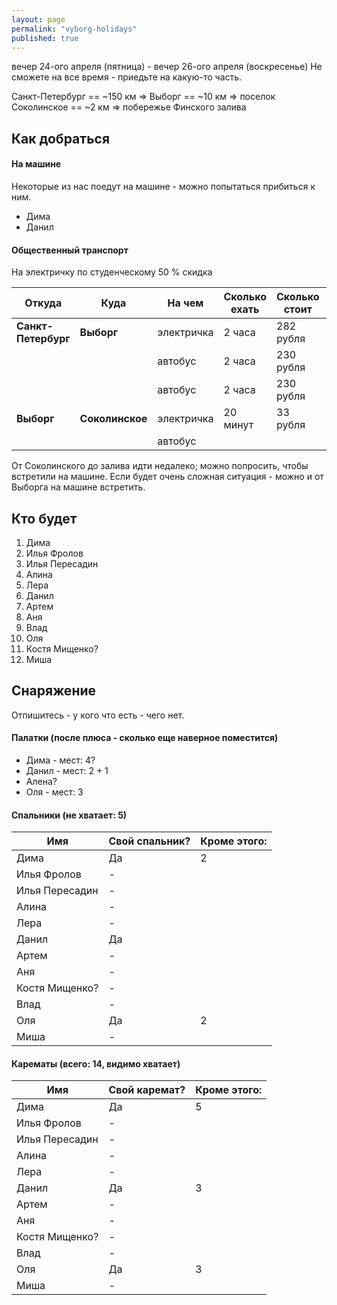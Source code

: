 ```yaml
---
layout: page
permalink: "vyborg-holidays"
published: true
---
```


вечер 24-ого апреля (пятница) - вечер 26-ого апреля (воскресенье)
Не сможете на все время - приедьте на какую-то часть.

Санкт-Петербург == ~150 км => Выборг == ~10 км => поселок Соколинское == ~2 км => побережье Финского залива

## Как добраться

#### На машине

Некоторые из нас поедут на машине - можно попытаться прибиться к ним.

 * Дима
 * Данил
    
#### Общественный транспорт  

На электричку по студенческому 50 % скидка

| Откуда | Куда | На чем | Сколько ехать | Сколько стоит | Ссылка |
|--------|------|--------|---------------|---------------|--------|
| **Санкт-Петербург** | **Выборг** | электричка | 2 часа | 282 рубля | [tutu](http://www.tutu.ru/spb/rasp.php?st1=20600&st2=42905) |
| | | автобус | 2 часа | 230 рубля | |
| | | автобус | 2 часа | 230 рубля | |  
| **Выборг** | **Соколинское** | электричка | 20 минут | 33 рубля | [tutu](http://www.tutu.ru/spb/rasp.php?st1=42905&st2=45905) |
| | | автобус | | | |

От Соколинского до залива идти недалеко; можно попросить, чтобы встретили на машине.
Если будет очень сложная ситуация - можно и от Выборга на машине встретить.

## Кто будет
 1. Дима
 2. Илья Фролов
 3. Илья Пересадин
 4. Алина
 5. Лера
 6. Данил
 7. Артем
 8. Аня
 9. Влад
 10. Оля
 11. Костя Мищенко?
 12. Миша

  
## Снаряжение

Отпишитесь - у кого что есть - чего нет.

#### Палатки  (после плюса - сколько еще наверное поместится)
  - Дима - мест: 4?
  - Данил - мест: 2 + 1
  - Алена?
  - Оля - мест: 3
  
#### Спальники    (не хватает: 5)

| Имя            | Свой спальник? | Кроме этого: |
|----------------|----------------|--------------|
| Дима           | Да |  2 |
| Илья Фролов    | -  |    |
| Илья Пересадин | -  |    |
| Алина          | -  |    |
| Лера           | -  |    |
| Данил          | Да |    |
| Артем          | -  |    |
| Аня            | -  |    |
| Костя Мищенко? | -  |    |
| Влад           | -  |    |
| Оля            | Да |  2 |
| Миша           | -  |    |


#### Карематы  (всего: 14, видимо хватает)

| Имя            | Свой каремат?  | Кроме этого: |
|----------------|----------------|--------------|
| Дима           | Да |  5 |
| Илья Фролов    | -  |    |
| Илья Пересадин | -  |    |
| Алина          | -  |    |
| Лера           | -  |    |
| Данил          | Да |  3 |
| Артем          | -  |    |
| Аня            | -  |    |
| Костя Мищенко? | -  |    |
| Влад           | -  |    |
| Оля            | Да |  3 |
| Миша           | -  |    |
